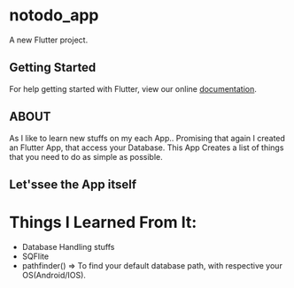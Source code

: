 # notodo_app

A new Flutter project.

## Getting Started

For help getting started with Flutter, view our online
[documentation](https://flutter.io/).

## ABOUT 

As I like to learn new stuffs on my each App.. Promising that again I created an Flutter App, that access your Database.
This App Creates a list of things that you need to do as simple as possible.

## Let'ssee the App itself

# Things I Learned From It:

* Database Handling stuffs
* SQFlite
* pathfinder() => To find your default database path, with respective your OS(Android/IOS).

